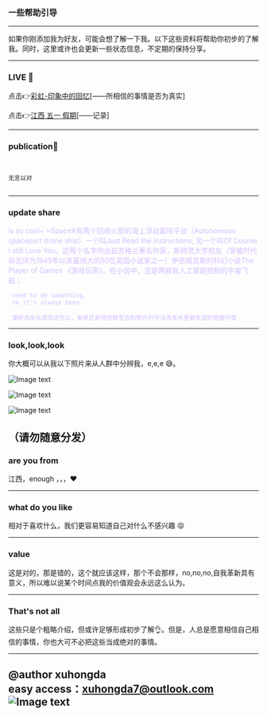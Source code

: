 ### 一些帮助引导

---

 如果你刚添加我为好友，可能会想了解一下我。以下这些资料将帮助你初步的了解我。同时，这里或许也会更新一些状态信息，不定期的保持分享。

---


### **LIVE 📡**

点击👉[彩虹-印象中的回忆](https://www.bilibili.com/video/BV1tE41157rC/)[——所相信的事情是否为真实]

点击👉[江西 五一 假期](https://www.bilibili.com/video/BV1kk4y16796/)[——记录]


---

### **publication📣**

```


无言以对


```

---

### **update share**

<html>

<span style="color: #d4bfff">

is so cool~
~SpaceX有两个回收火箭的海上浮动着陆平台（Autonomous spaceport drone ship）一个叫Just Read the Instructions; 另一个叫Of Course I still Love You，这两个名字均出自苏格兰著名作家，斯特灵大学校友（曾被时代杂志评为1945年以来最伟大的50位英国小说家之一）伊恩班克斯的科幻小说The Player of Games 《游戏玩家》，在小说中，这是两艘有人工智能控制的宇宙飞船；


     need to do something,
     so it's always been
     
     潘婷洗发水感觉还可以，看来还是得信赖宝洁和联合利华😘洗发水里最失望的是施华蔻
</span>

</html>

---


### **look,look,look**

你大概可以从我以下照片来从人群中分辨我，e,e,e 😅。

![Image text](https://pic.rmb.bdstatic.com/bjh/0a8626210d2baf940496ec13e919154f.jpeg@s_0,w_1242)

![Image text](https://pic.rmb.bdstatic.com/bjh/dfc3b26696f5f7e4e13efbded2b3f34b.jpeg@s_0,w_2000)

![Image text](https://pic.rmb.bdstatic.com/bjh/bfb30b1c69499abc9e7f7f3e2d4b50e6.jpeg)


**（请勿随意分发）**
---

### **are you from** 

江西，enough ，，，❤

---
   
### what do you like 

  相对于喜欢什么，我们更容易知道自己对什么不感兴趣 😝 
  

---

### **value**

  这是对的，那是错的，这个就应该这样，那个不会那样，no,no,no,自我革新具有意义，所以难以说某个时间点我的价值观会永远这么认为。
  

---  

### **That's not all**

   这些只是个粗略介绍，但或许足够形成初步了解👌。但是，人总是愿意相信自己相信的事情，你也大可不必把这些当成绝对的事情。


---

@author xuhongda   
easy access：xuhongda7@outlook.com  
![Image text](https://pic.rmb.bdstatic.com/bjh/fa1a2f0ae236f2b90e1a8b4812507788.png)
---
